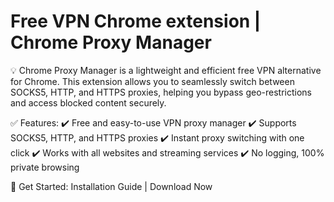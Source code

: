 # Free VPN Chrome extension | Chrome Proxy Manager
💡 Chrome Proxy Manager is a lightweight and efficient free VPN alternative for Chrome. This extension allows you to seamlessly switch between SOCKS5, HTTP, and HTTPS proxies, helping you bypass geo-restrictions and access blocked content securely.

✅ Features:
✔️ Free and easy-to-use VPN proxy manager
✔️ Supports SOCKS5, HTTP, and HTTPS proxies
✔️ Instant proxy switching with one click
✔️ Works with all websites and streaming services
✔️ No logging, 100% private browsing

🔗 Get Started: Installation Guide | Download Now
